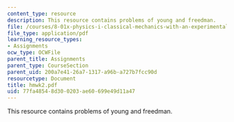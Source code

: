 ```yaml
---
content_type: resource
description: This resource contains problems of young and freedman.
file: /courses/8-01x-physics-i-classical-mechanics-with-an-experimental-focus-fall-2002/77fa48548d300203ae60699e49d11a47_hmwk2.pdf
file_type: application/pdf
learning_resource_types:
- Assignments
ocw_type: OCWFile
parent_title: Assignments
parent_type: CourseSection
parent_uid: 200a7e41-26a7-1317-a96b-a727b7fcc90d
resourcetype: Document
title: hmwk2.pdf
uid: 77fa4854-8d30-0203-ae60-699e49d11a47
---
```

This resource contains problems of young and freedman.

